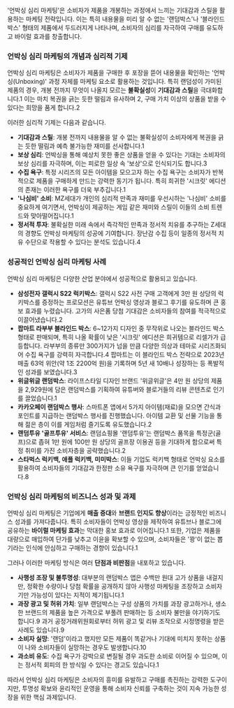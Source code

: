 '언박싱 심리 마케팅'은 소비자가 제품을 개봉하는 과정에서 느끼는 기대감과 스릴을 활용하는 마케팅 전략입니다. 이는 특히 내용물을 미리 알 수 없는 '랜덤박스'나 '블라인드 박스' 형태의 제품에서 두드러지게 나타나며, 소비자의 심리를 자극하여 구매를 유도하고 바이럴 효과를 창출합니다.

### **언박싱 심리 마케팅의 개념과 심리적 기제**

언박싱 심리 마케팅은 소비자가 제품을 구매한 후 포장을 뜯어 내용물을 확인하는 '언박싱(Unboxing)' 과정 자체를 마케팅 요소로 활용하는 것입니다. 특히 랜덤성이 가미된 제품의 경우, 개봉 전까지 무엇이 나올지 모르는 **불확실성**이 **기대감과 스릴**을 극대화합니다.1 이는 마치 복권을 긁는 듯한 떨림과 유사하며 2, 구매 가치 이상의 상품을 받을 수 있다는 희망을 품게 합니다.2

이러한 심리적 기제는 다음과 같습니다.

* **기대감과 스릴**: 개봉 전까지 내용물을 알 수 없는 불확실성이 소비자에게 복권을 긁는 듯한 떨림과 예측 불가능한 재미를 선사합니다.1  
* **보상 심리**: 언박싱을 통해 예상치 못한 좋은 상품을 얻을 수 있다는 기대는 소비자의 보상 심리를 자극하며, 이는 피로한 일상 속 '보상'으로 인식되기도 합니다.3  
* **수집 욕구**: 특정 시리즈의 모든 아이템을 모으고자 하는 수집 욕구는 소비자가 반복적으로 제품을 구매하게 만드는 강력한 동기가 됩니다. 특히 희귀한 '시크릿' 에디션의 존재는 이러한 욕구를 더욱 부추깁니다.1  
* **'나심비' 소비**: MZ세대가 개인의 심리적 만족과 재미를 우선시하는 '나심비' 소비를 중요하게 여기면서, 언박싱이 제공하는 게임 같은 재미와 스릴이 이들의 소비 트렌드와 맞아떨어집니다.1  
* **정서적 투자**: 불확실한 미래 속에서 즉각적인 만족과 정서적 치유를 추구하는 Z세대의 경향도 언박싱 마케팅의 성공에 기여합니다. 장난감 수집 등이 일종의 정서적 치유 수단으로 작용할 수 있다는 분석도 있습니다.4

### **성공적인 언박싱 심리 마케팅 사례**

언박싱 심리 마케팅은 다양한 산업 분야에서 성공적으로 활용되고 있습니다.

* **삼성전자 갤럭시 S22 럭키박스**: 갤럭시 S22 사전 구매 고객에게 3만 원 상당의 럭키박스를 증정하는 프로모션은 유튜브 언박싱 영상과 블로그 후기를 유도하며 큰 홍보 효과를 누렸습니다. 고가의 사은품 당첨 기대감은 소비자들의 참여를 적극적으로 이끌어냈습니다.2  
* **팝마트 라부부 블라인드 박스**: 6\~12가지 디자인 중 무작위로 나오는 블라인드 박스 형태로 판매되며, 특히 나올 확률이 낮은 '시크릿' 에디션은 희귀템으로 리셀가가 급등합니다. 라부부의 종류만 300가지가 넘을 만큼 다양한 의상과 테마로 시리즈화되어 수집 욕구를 강력히 자극합니다.4 팝마트는 이 블라인드 박스 전략으로 2023년 매출 63억 위안(약 1조 2200억 원)을 기록하며 5년 새 10배나 성장하는 등 폭발적인 성과를 보였습니다.3  
* **위글위글 랜덤박스**: 라이프스타일 디자인 브랜드 '위글위글'은 4만 원 상당의 제품을 2,929원에 담은 랜덤박스를 기획하여 유튜버와 블로거들의 리뷰 콘텐츠로 인기를 끌었습니다.1  
* **카카오페이 랜덤박스 행사**: 스마트폰 앱에서 5가지 아이템(재료)을 모으면 간식과 포인트를 지급하는 랜덤박스 행사를 진행했습니다. 아이템 교환 및 선물 기능을 통해 젊은 층이 이를 게임처럼 즐기도록 유도했습니다.2  
* **랜덤투유 '골프투유' 서비스**: 랜덤쇼핑몰 '랜덤투유'는 랜덤박스 품목을 특정군(골프)으로 좁혀 1만 원에 100만 원 상당의 골프장 이용권 등을 기대하게 함으로써 특정 취미를 가진 소비자층을 공략했습니다.2  
* **스타벅스 럭키백, 애플 럭키백, 미미박스**: 이들 기업도 럭키백 형태로 언박싱 요소를 활용하여 소비자들의 기대감과 한정판 소유 욕구를 자극하며 큰 인기를 얻었습니다.8

### **언박싱 심리 마케팅의 비즈니스 성과 및 과제**

언박싱 심리 마케팅은 기업에게 **매출 증대**와 **브랜드 인지도 향상**이라는 긍정적인 비즈니스 성과를 가져다줍니다. 특히 소비자들이 언박싱 영상을 제작하여 유튜브나 블로그에 공유하는 **바이럴 마케팅 효과**는 막대한 홍보 효과로 이어집니다.1 또한, 기업은 제품을 대량으로 매입하여 단가를 낮추고 이윤을 확보할 수 있으며, 소비자들은 '꽝'이 없는 뽑기라는 인식에 안심하고 구매하는 경향이 있습니다.1

그러나 이러한 마케팅 방식은 여러 **단점과 비판점**을 내포하고 있습니다.

* **사행성 조장 및 불투명성**: 대부분의 랜덤박스 앱은 수백만 원대 고가 상품을 내걸지만, 정확한 수량이나 당첨 확률을 공개하지 않아 사행성 마케팅을 조장하고 소비자 기만 가능성이 있다는 지적이 제기됩니다.1  
* **과장 광고 및 허위 가치**: 일부 랜덤박스는 구성 상품의 가치를 과장 광고하거나, 생소한 브랜드의 제품을 높은 가격으로 부풀려 판매하는 등 소비자 불만을 야기하기도 합니다.9 과거 공정거래위원회로부터 허위 광고 및 리뷰 조작으로 시정명령을 받은 사례도 있습니다.9  
* **소비자 실망**: '랜덤'이라고 했지만 모든 제품이 똑같거나 기대에 미치지 못하는 상품이 나와 소비자들이 실망하는 경우도 발생합니다.10  
* **과소비 유도**: 수집 욕구가 강박으로 변질될 경우 과도한 소비로 이어질 수 있으며, 이는 정서적 회피의 한 방식일 수 있다는 경고도 있습니다.1

따라서 언박싱 심리 마케팅은 소비자의 흥미를 유발하고 구매를 촉진하는 강력한 도구이지만, 투명성 확보와 윤리적인 운영을 통해 소비자 신뢰를 구축하는 것이 지속 가능한 성장을 위한 핵심 과제입니다.